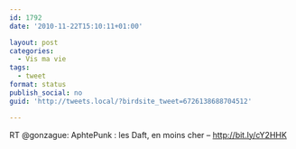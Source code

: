 ```yaml
---
id: 1792
date: '2010-11-22T15:10:11+01:00'

layout: post
categories:
  - Vis ma vie
tags:
  - tweet
format: status
publish_social: no
guid: 'http://tweets.local/?birdsite_tweet=6726138688704512'

---
```


RT @gonzague: AphtePunk : les Daft, en moins cher – http://bit.ly/cY2HHK